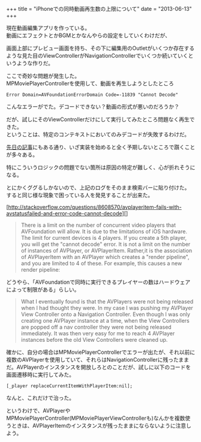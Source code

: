 +++
title = "iPhoneでの同時動画再生数の上限について"
date = "2013-06-13"
+++

現在動画編集アプリを作っている。  
動画にエフェクトとかBGMとかなんやらの設定をしていくわけだが、  

画面上部にプレビュー画面を持ち、その下に編集用のOutletがいくつか存在するような見た目のViewControllerがNavigationControllerでいくつか続いていくというような作りだ。

ここで奇妙な問題が発生した。  
MPMoviePlayerControllerを使用して、動画を再生しようとしたところ

```objc
Error Domain=AVFoundationErrorDomain Code=-11839 "Cannot Decode"
```

こんなエラーがでた。デコードできない？動画の形式が悪いのだろうか？  

だが、試しにそのViewControllerだけにして実行してみたところ問題なく再生できた。  
ということは、特定のコンテキストにおいてのみデコードが失敗するわけだ。

[先日の記事][]にもある通り、いざ実装を始めると全く予期しないところで躓くことが多々ある。  

特にこういうロジックの問題でない箇所は原因の特定が難しく、心が折れそうになる。

とにかくググるしかないので、上記のログをそのまま検索バーに貼り付けた。  
すると同じ様な現象で困っている人を発見することが出来た。

[http://stackoverflow.com/questions/8608570/avplayeritem-fails-with-avstatusfailed-and-error-code-cannot-decode][]

> There is a limit on the number of concurrent video players that
> AVFoundation will allow. It is due to the limitations of iOS hardware.
> The limit for current devices is 4 players. If you create a 5th
> player, you will get the "cannot decode" error. It is not a limit on
> the number of instances of AVPlayer, or AVPlayerItem. Rather,it is the
> association of AVPlayerItem with an AVPlayer which creates a "render
> pipeline", and you are limited to 4 of these. For example, this causes
> a new render pipeline:

どうやら、「AVFoundationで同時に実行できるプレイヤーの数はハードウェアによって制限がある」らしい。

> What I eventually found is that the AVPlayers were not being released
> when I had thought they were. In my case I was pushing my AVPlayer
> View Controller onto a Navigation Controller. Even though I was only
> creating one AVPlayer instance at a time, when the View Controllers
> are popped off a nav controller they were not being released
> immediately. It was then very easy for me to reach 4 AVPlayer
> instances before the old View Controllers were cleaned up.

確かに、自分の場合はMPMoviePlayerControllerでエラーが出たが、それ以前に複数のAVPlayerを使用していて、それらはNavigationControllerに残ったままだ。AVPlayerのインスタンスを開放しろとのことだが、試しに以下のコードを画面遷移時に実行してみた。

```objc
[_player replaceCurrentItemWithPlayerItem:nil];
```

なんと、これだけで治った。

というわけで、AVPlayerやMPMoviePlayerController(MPMoviePlayerViewControllerも)なんかを複数使うときは、AVPlayerItemのインスタンスが残ったままにならないように注意しよう。

  [先日の記事]: http://yuseinishiyama.com/archives/51
  
  [http://stackoverflow.com/questions/8608570/avplayeritem-fails-with-avstatusfailed-and-error-code-cannot-decode]: http://stackoverflow.com/questions/8608570/avplayeritem-fails-with-avstatusfailed-and-error-code-cannot-decode
